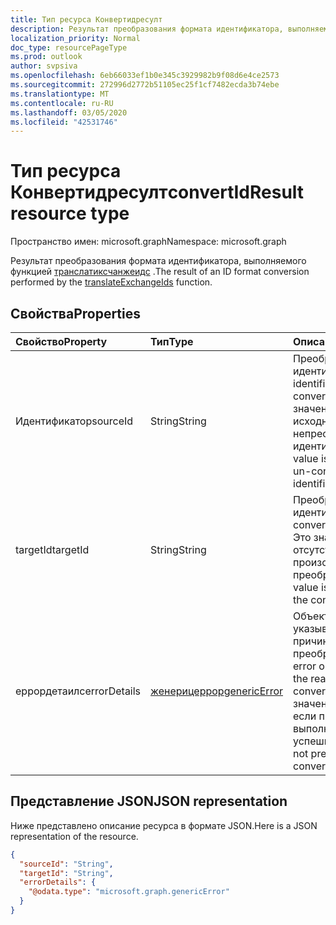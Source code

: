 ```yaml
---
title: Тип ресурса Конвертидресулт
description: Результат преобразования формата идентификатора, выполняемого функцией Транслатиксчанжеидс.
localization_priority: Normal
doc_type: resourcePageType
ms.prod: outlook
author: svpsiva
ms.openlocfilehash: 6eb66033ef1b0e345c3929982b9f08d6e4ce2573
ms.sourcegitcommit: 272996d2772b51105ec25f1cf7482ecda3b74ebe
ms.translationtype: MT
ms.contentlocale: ru-RU
ms.lasthandoff: 03/05/2020
ms.locfileid: "42531746"
---
```

# <a name="convertidresult-resource-type"></a><span data-ttu-id="09095-103">Тип ресурса Конвертидресулт</span><span class="sxs-lookup"><span data-stu-id="09095-103">convertIdResult resource type</span></span>

<span data-ttu-id="09095-104">Пространство имен: microsoft.graph</span><span class="sxs-lookup"><span data-stu-id="09095-104">Namespace: microsoft.graph</span></span>

<span data-ttu-id="09095-105">Результат преобразования формата идентификатора, выполняемого функцией [транслатиксчанжеидс](../api/user-translateexchangeids.md) .</span><span class="sxs-lookup"><span data-stu-id="09095-105">The result of an ID format conversion performed by the [translateExchangeIds](../api/user-translateexchangeids.md) function.</span></span>

## <a name="properties"></a><span data-ttu-id="09095-106">Свойства</span><span class="sxs-lookup"><span data-stu-id="09095-106">Properties</span></span>

| <span data-ttu-id="09095-107">Свойство</span><span class="sxs-lookup"><span data-stu-id="09095-107">Property</span></span> | <span data-ttu-id="09095-108">Тип</span><span class="sxs-lookup"><span data-stu-id="09095-108">Type</span></span> | <span data-ttu-id="09095-109">Описание</span><span class="sxs-lookup"><span data-stu-id="09095-109">Description</span></span> |
|:---------|:-----|:------------|
| <span data-ttu-id="09095-110">Идентификатор</span><span class="sxs-lookup"><span data-stu-id="09095-110">sourceId</span></span> | <span data-ttu-id="09095-111">String</span><span class="sxs-lookup"><span data-stu-id="09095-111">String</span></span> | <span data-ttu-id="09095-112">Преобразованный идентификатор.</span><span class="sxs-lookup"><span data-stu-id="09095-112">The identifier that was converted.</span></span> <span data-ttu-id="09095-113">Это значение является исходным непреобразуемым идентификатором.</span><span class="sxs-lookup"><span data-stu-id="09095-113">This value is the original, un-converted identifier.</span></span> |
| <span data-ttu-id="09095-114">targetId</span><span class="sxs-lookup"><span data-stu-id="09095-114">targetId</span></span> | <span data-ttu-id="09095-115">String</span><span class="sxs-lookup"><span data-stu-id="09095-115">String</span></span> | <span data-ttu-id="09095-116">Преобразованный идентификатор.</span><span class="sxs-lookup"><span data-stu-id="09095-116">The converted identifier.</span></span> <span data-ttu-id="09095-117">Это значение отсутствует, если произошел сбой преобразования.</span><span class="sxs-lookup"><span data-stu-id="09095-117">This value is not present if the conversion failed.</span></span> |
| <span data-ttu-id="09095-118">еррордетаилс</span><span class="sxs-lookup"><span data-stu-id="09095-118">errorDetails</span></span> | [<span data-ttu-id="09095-119">женерицеррор</span><span class="sxs-lookup"><span data-stu-id="09095-119">genericError</span></span>](genericerror.md) | <span data-ttu-id="09095-120">Объект Error, указывающий причину сбоя преобразования.</span><span class="sxs-lookup"><span data-stu-id="09095-120">An error object indicating the reason for the conversion failure.</span></span> <span data-ttu-id="09095-121">Это значение отсутствует, если преобразование выполнено успешно.</span><span class="sxs-lookup"><span data-stu-id="09095-121">This value is not present if the conversion succeeded.</span></span> |

## <a name="json-representation"></a><span data-ttu-id="09095-122">Представление JSON</span><span class="sxs-lookup"><span data-stu-id="09095-122">JSON representation</span></span>

<span data-ttu-id="09095-123">Ниже представлено описание ресурса в формате JSON.</span><span class="sxs-lookup"><span data-stu-id="09095-123">Here is a JSON representation of the resource.</span></span>

<!-- {
  "blockType": "resource",
  "optionalProperties": [
    "targetId",
    "errorDetails"
  ],
  "@odata.type": "microsoft.graph.convertIdResult"
}-->

```json
{
  "sourceId": "String",
  "targetId": "String",
  "errorDetails": {
    "@odata.type": "microsoft.graph.genericError"
  }
}
```

